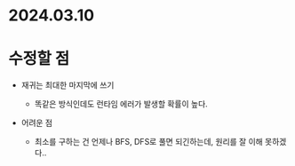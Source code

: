 # 2024.03.10

# 수정할 점
- 재귀는 최대한 마지막에 쓰기
  - 똑같은 방식인데도 런타임 에러가 발생할 확률이 높다.

- 어려운 점
  - 최소를 구하는 건 언제나 BFS, DFS로 풀면 되긴하는데, 원리를 잘 이해 못하겠다.. 